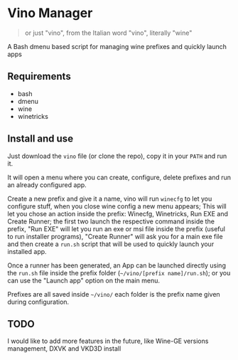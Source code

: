 # Vino Manager

> or just "vino", from the Italian word "vino", literally "wine"

A Bash dmenu based script for managing wine prefixes and quickly launch apps

## Requirements

- bash
- dmenu
- wine
- winetricks

## Install and use

Just download the `vino` file (or clone the repo),
copy it in your `PATH` and run it.

It will open a menu where you can create, configure,
delete prefixes and run an already configured app.

Create a new prefix and give it a name,
vino will run `winecfg` to let you configure stuff,
when you close wine config a new menu appears;
This will let you chose an action inside the prefix:
Winecfg, Winetricks, Run EXE and Create Runner;
the first two launch the respective command inside the prefix,
"Run EXE" will let you run an exe or msi file inside the prefix
(useful to run installer programs),
"Create Runner" will ask you for a main exe file and then
create a `run.sh` script that will be used to quickly launch your installed app.

Once a runner has been generated,
an App can be launched directly using the `run.sh` file
inside the prefix folder (`~/vino/[prefix name]/run.sh`);
or you can use the "Launch app" option on the main menu.

Prefixes are all saved inside `~/vino/` each folder is the prefix name given during configuration.

## TODO

I would like to add more features in the future,
like Wine-GE versions management, DXVK and VKD3D install
